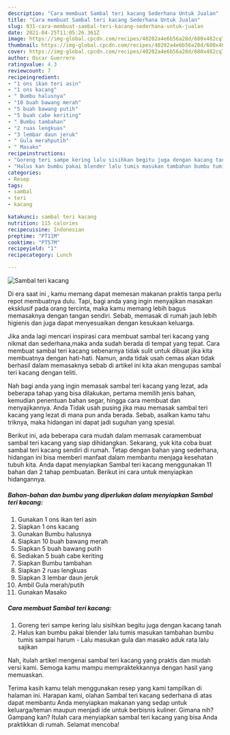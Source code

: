 ```yaml
---
description: "Cara membuat Sambal teri kacang Sederhana Untuk Jualan"
title: "Cara membuat Sambal teri kacang Sederhana Untuk Jualan"
slug: 931-cara-membuat-sambal-teri-kacang-sederhana-untuk-jualan
date: 2021-04-25T11:05:26.361Z
image: https://img-global.cpcdn.com/recipes/40202a4e6b56a28d/680x482cq70/sambal-teri-kacang-foto-resep-utama.jpg
thumbnail: https://img-global.cpcdn.com/recipes/40202a4e6b56a28d/680x482cq70/sambal-teri-kacang-foto-resep-utama.jpg
cover: https://img-global.cpcdn.com/recipes/40202a4e6b56a28d/680x482cq70/sambal-teri-kacang-foto-resep-utama.jpg
author: Oscar Guerrero
ratingvalue: 4.3
reviewcount: 7
recipeingredient:
- "1 ons ikan teri asin"
- "1 ons kacang"
- " Bumbu halusnya"
- "10 buah bawang merah"
- "5 buah bawang putih"
- "5 buah cabe keriting"
- " Bumbu tambahan"
- "2 ruas lengkuas"
- "3 lembar daun jeruk"
- " Gula merahputih"
- " Masako"
recipeinstructions:
- "Goreng teri sampe kering lalu sisihkan begitu juga dengan kacang tanah"
- "Halus kan bumbu pakai blender lalu tumis masukan tambahan bumbu tumis sampai harum Lalu masukan gula dan masako aduk rata lalu sajikan"
categories:
- Resep
tags:
- sambal
- teri
- kacang

katakunci: sambal teri kacang 
nutrition: 115 calories
recipecuisine: Indonesian
preptime: "PT11M"
cooktime: "PT57M"
recipeyield: "1"
recipecategory: Lunch

---
```



![Sambal teri kacang](https://img-global.cpcdn.com/recipes/40202a4e6b56a28d/680x482cq70/sambal-teri-kacang-foto-resep-utama.jpg)

Di era  saat ini , kamu memang dapat memesan makanan praktis tanpa perlu repot membuatnya dulu. Tapi, bagi anda yang ingin menyajikan masakan eksklusif pada orang tercinta, maka kamu memang lebih bagus memasaknya dengan tangan sendiri. Sebab, memasak di rumah jauh lebih higienis dan juga dapat menyesuaikan dengan kesukaan keluarga.

Jika anda lagi mencari inspirasi cara membuat sambal teri kacang yang nikmat dan sederhana,maka anda sudah berada di tempat yang tepat. Cara membuat sambal teri kacang  sebenarnya tidak sulit untuk dibuat jika kita membuatnya dengan hati-hati. Namun, anda tidak usah cemas akan tidak berhasil dalam memasaknya 
sebab di artikel ini kita akan mengupas sambal teri kacang dengan teliti.  



Nah bagi anda yang ingin memasak sambal teri kacang yang lezat, ada beberapa tahap yang bisa dilakukan, pertama memilih jenis bahan, kemudian penentuan bahan segar, hingga cara membuat dan menyajikannya. Anda Tidak usah pusing jika mau memasak sambal teri kacang yang lezat di mana pun anda berada. Sebab, asalkan kamu  tahu triknya, maka hidangan ini dapat jadi suguhan yang spesial.

Berikut ini, ada beberapa cara mudah dalam memasak caramembuat sambal teri kacang yang siap dihidangkan. Sekarang, yuk kita coba buat sambal teri kacang sendiri di rumah. Tetap dengan bahan yang sederhana, hidangan ini bisa memberi manfaat dalam membantu menjaga kesehatan tubuh kita. Anda dapat menyiapkan Sambal teri kacang menggunakan 11 bahan dan 2 tahap pembuatan. Berikut ini cara untuk menyiapkan hidangannya.

<!--inarticleads1-->

##### Bahan-bahan dan bumbu yang diperlukan dalam menyiapkan Sambal teri kacang:

1. Gunakan 1 ons ikan teri asin
1. Siapkan 1 ons kacang
1. Gunakan  Bumbu halusnya
1. Siapkan 10 buah bawang merah
1. Siapkan 5 buah bawang putih
1. Sediakan 5 buah cabe keriting
1. Siapkan  Bumbu tambahan
1. Siapkan 2 ruas lengkuas
1. Siapkan 3 lembar daun jeruk
1. Ambil  Gula merah/putih
1. Gunakan  Masako




<!--inarticleads2-->

##### Cara membuat Sambal teri kacang:

1. Goreng teri sampe kering lalu sisihkan begitu juga dengan kacang tanah
1. Halus kan bumbu pakai blender lalu tumis masukan tambahan bumbu tumis sampai harum - Lalu masukan gula dan masako aduk rata lalu sajikan




Nah, itulah artikel mengenai  sambal teri kacang  yang praktis dan mudah versi kami. Semoga kamu mampu mempraktekkannya dengan hasil yang memuaskan. 

Terima kasih kamu telah menggunakan resep yang kami tampilkan di halaman ini. Harapan kami, olahan  Sambal teri kacang sederhana di atas dapat membantu Anda menyiapkan makanan yang sedap untuk keluarga/teman maupun menjadi ide untuk berbisnis kuliner. Gimana nih? Gampang kan? Itulah cara menyiapkan sambal teri kacang yang bisa Anda praktikkan di rumah. Selamat mencoba!

